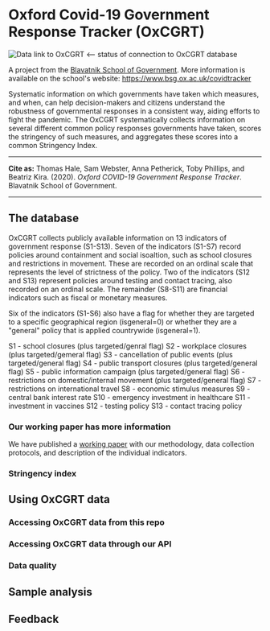 # Oxford Covid-19 Government Response Tracker (OxCGRT)

![Data link to OxCGRT](https://github.com/TobyPhillips/OxCGRT/workflows/Data%20link%20to%20OxCGRT/badge.svg) <-- status of connection to OxCGRT database

A project from the [Blavatnik School of Government](www.bsg.ox.ac.uk). More information is available on the school's website: https://www.bsg.ox.ac.uk/covidtracker

Systematic information on which governments have taken which measures, and when, can help decision-makers and citizens understand the robustness of governmental responses in a consistent way, aiding efforts to fight the pandemic. The OxCGRT systematically collects information on several different common policy responses governments have taken, scores the stringency of such measures, and aggregates these scores into a common Stringency Index.

---

__Cite as:__ Thomas Hale, Sam Webster, Anna Petherick, Toby Phillips, and Beatriz Kira. (2020). _Oxford COVID-19 Government Response Tracker_. Blavatnik School of Government.

---

## The database

OxCGRT collects publicly available information on 13 indicators of government response (S1-S13). Seven of the indicators (S1-S7) record policies around containment and social isoaltion, such as school closures and restrictions in movement. These are recorded on an ordinal scale that represents the level of strictness of the policy. Two of the indicators (S12 and S13) represent policies around testing and contact tracing, also recorded on an ordinal scale. The remainder (S8-S11) are financial indicators such as fiscal or monetary measures.

Six of the indicators (S1-S6) also have a flag for whether they are targeted to a specific geographical region (isgeneral=0) or whether they are a "general" policy that is applied countrywide (isgeneral=1).

  S1 - school closures (plus targeted/genral flag)
  S2 - workplace closures (plus targeted/gemeral flag)
  S3 - cancellation of public events (plus targeted/general flag)
  S4 - public transport closures (plus targeted/general flag)
  S5 - public information campaign (plus targeted/general flag)
  S6 - restrictions on domestic/internal movement (plus targeted/general flag)
  S7 - restrictions on international travel
  S8 - economic stimulus measures
  S9 - central bank interest rate
  S10 - emergency investment in healthcare
  S11 - investment in vaccines
  S12 - testing policy
  S13 - contact tracing policy

### Our working paper has more information

We have published a [working paper](https://www.bsg.ox.ac.uk/research/publications/variation-government-responses-covid-19) with our methodology, data collection protocols, and description of the individual indicators.

### Stringency index

## Using OxCGRT data

### Accessing OxCGRT data from this repo

### Accessing OxCGRT data through our API

### Data quality

## Sample analysis

## Feedback
